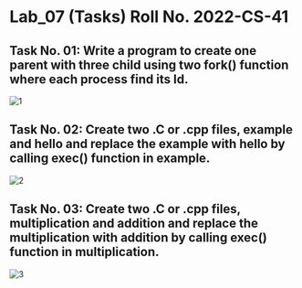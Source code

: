 # Lab_07 (Tasks)        Roll No. 2022-CS-41

## Task No. 01: Write a program to create one parent with three child using two fork() function where each process find its Id.

![1](https://github.com/Waleed-Ahmed-05/Operating-Systems/assets/156175348/964d71de-1edf-4234-bc6e-bee9efac40a8)

## Task No. 02: Create two .C or .cpp files, example and hello and replace the example with hello by calling exec() function in example. 

![2](https://github.com/Waleed-Ahmed-05/Operating-Systems/assets/156175348/003ce6fd-c49a-4ff0-b3ee-4453bc9e29e1)

## Task No. 03: Create two .C or .cpp files, multiplication and addition and replace the multiplication with addition by calling exec() function in multiplication.

![3](https://github.com/Waleed-Ahmed-05/Operating-Systems/assets/156175348/5d92a422-c4ec-4766-9980-40ac30a5daee)
